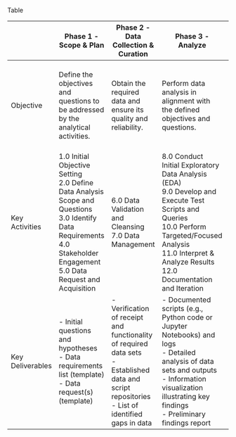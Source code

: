 Table

|   | Phase 1 - Scope & Plan | Phase 2 - Data Collection & Curation | Phase 3 - Analyze | Phase 4 - Interpretation & Communication |
|-------|------------------------|--------------------------------------|-------------------|------------------------------------------|
| Objective | Define the objectives and questions to be addressed by the analytical activities. | Obtain the required data and ensure its quality and reliability. | Perform data analysis in alignment with the defined objectives and questions. | Synthesize and communicate the results of data analysis, providing actionable insights and clear recommendations aligned with audit objectives. |
| Key Activities | 1.0 Initial Objective Setting<br>2.0 Define Data Analysis Scope and Questions<br>3.0 Identify Data Requirements<br>4.0 Stakeholder Engagement<br>5.0 Data Request and Acquisition | 6.0 Data Validation and Cleansing<br>7.0 Data Management | 8.0 Conduct Initial Exploratory Data Analysis (EDA)<br>9.0 Develop and Execute Test Scripts and Queries<br>10.0 Perform Targeted/Focused Analysis<br>11.0 Interpret & Analyze Results<br>12.0 Documentation and Iteration | 13.0 Synthesize and Evaluate Findings<br>14.0 Prepare and Communicate Results<br>15.0 Document Technical Details |
| Key Deliverables | - Initial questions and hypotheses<br>- Data requirements list (template)<br>- Data request(s) (template) | - Verification of receipt and functionality of required data sets<br>- Established data and script repositories<br>- List of identified gaps in data | - Documented scripts (e.g., Python code or Jupyter Notebooks) and logs<br>- Detailed analysis of data sets and outputs<br>- Information visualization illustrating key findings<br>- Preliminary findings report | - Final results<br>- Presentation to auditee or stakeholder<br>- Documented scripts and queries |